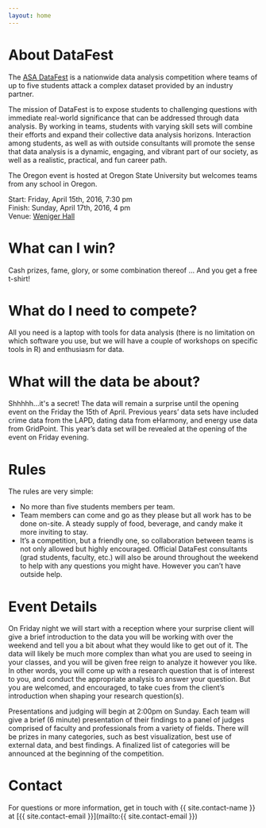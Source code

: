 ```yaml
---
layout: home
---
```


# About DataFest

The [ASA DataFest](https://www.amstat.org/education/datafest/) is a nationwide data analysis competition where teams of up to five students attack a complex dataset provided by an industry partner.

The mission of DataFest is to expose students to challenging questions with immediate real-world significance that can be addressed through data analysis. By working in teams, students with varying skill sets will combine their efforts and expand their collective data analysis horizons. Interaction among students, as well as with outside consultants will promote the sense that data analysis is a dynamic, engaging, and vibrant part of our society, as well as a realistic, practical, and fun career path.

The Oregon event is hosted at Oregon State University but welcomes teams from any school in Oregon.

Start: Friday, April 15th, 2016, 7:30 pm  
Finish: Sunday, April 17th, 2016, 4 pm  
Venue: [Weniger Hall](http://oregonstate.edu/campusmap/?locations=Weniger+Hall)  

# What can I win?

Cash prizes, fame, glory, or some combination thereof ... And you get a free t-shirt!

# What do I need to compete?

All you need is a laptop with tools for data analysis (there is no limitation on which software you use, but we will have a couple of workshops on specific tools in R) and enthusiasm for data.

# What will the data be about?

Shhhhh...it's a secret!  The data will remain a surprise until the opening event on the Friday the 15th of April.  Previous years’ data sets have included crime data from the LAPD, dating data from eHarmony, and energy use data from GridPoint. This year’s data set will be revealed at the opening of the event on Friday evening.

# Rules

The rules are very simple:

* No more than five students members per team.
* Team members can come and go as they please but all work has to be done on-site. A steady supply of food, beverage, and candy make it more inviting to stay.
* It’s a competition, but a friendly one, so collaboration between teams is not only allowed but highly encouraged. Official DataFest consultants (grad students, faculty, etc.) will also be around throughout the weekend to help with any questions you might have. However you can’t have outside help.

# Event Details

On Friday night we will start with a reception where your surprise client will give a brief introduction to the data you will be working with over the weekend and tell you a bit about what they would like to get out of it. The data will likely be much more complex than what you are used to seeing in your classes, and you will be given free reign to analyze it however you like. In other words, you will come up with a research question that is of interest to you, and conduct the appropriate analysis to answer your question. But you are welcomed, and encouraged, to take cues from the client’s introduction when shaping your research question(s).

Presentations and judging will begin at 2:00pm on Sunday. Each team will give a brief (6 minute) presentation of their findings to a panel of judges comprised of faculty and professionals from a variety of fields. There will be prizes in many categories, such as best visualization, best use of external data, and best findings. A finalized list of categories will be announced at the beginning of the competition.

# Contact

For questions or more information, get in touch with {{ site.contact-name }} at [{{ site.contact-email }}](mailto:{{ site.contact-email  }})